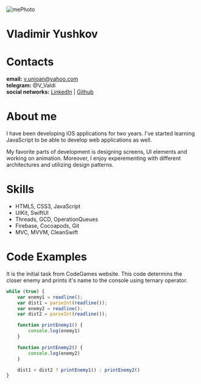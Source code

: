 ![mePhoto](https://user-images.githubusercontent.com/119816903/223515794-d3dc0435-6874-41ad-b350-0af2809a062d.jpg)

# Vladimir Yushkov

# Contacts
**email:** v.unioan@yahoo.com<br>
**telegram:** @V_Valdi<br>
**social networks:** [LinkedIn](https://www.linkedin.com/in/unioan/) | [Github](https://github.com/rabelFox)<br>

# About me
I have been developing iOS applications for two years. I've started learning JavaScript to be able to develop web applications as well. 

My favorite parts of development is designing screens, UI elements and working on animation. Moreover, I enjoy experementing with different architectures and utilizing design patterns.

# Skills
* HTML5, CSS3, JavaScript
* UIKit, SwiftUI
* Threads, GCD, OperationQueues
* Firebase, Cocoapods, Git
* MVC, MVVM, CleanSwift

# Code Examples
It is the initial task from CodeGames website. This code determins the closer enemy and prints it's name to the console using ternary operator.

```JavaScript
while (true) {
    var enemy1 = readline(); 
    var dist1 = parseInt(readline()); 
    var enemy2 = readline(); 
    var dist2 = parseInt(readline()); 

    function printEnemy1() {
        console.log(enemy1)
    }

    function printEnemy2() {
        console.log(enemy2)
    }

    dist1 < dist2 ? printEnemy1() : printEnemy2()
}
```

